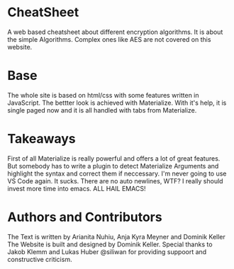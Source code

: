 # CheatSheet
A web based cheatsheet about different encryption algorithms. It is about the simple Algorithms. Complex ones like AES are not covered on this website.

# Base
The whole site is based on html/css with some features written in JavaScript.
The bettter look is achieved with Materialize. With it's help, it is single paged now and it is all handled with tabs from Materialize. 

# Takeaways 
First of all Materialize is really powerful and offers a lot of great features. But somebody has to write a plugin to detect Materialize Arguments and highlight the syntax and correct them if neccessary.
I'm never going to use VS Code again. It sucks. There are no auto newlines, WTF? I really should invest more time into emacs. ALL HAIL EMACS!

# Authors and Contributors
The Text is written by Arianita Nuhiu, Anja Kyra Meyner and Dominik Keller
The Website is built and designed by Dominik Keller. Special thanks to Jakob Klemm and Lukas Huber @siliwan for providing suppoort and constructive criticism. 
